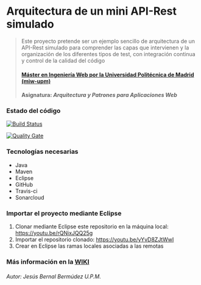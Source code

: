 # Arquitectura de un mini API-Rest simulado
> Este proyecto pretende ser un ejemplo sencillo de arquitectura de un API-Rest simulado para comprender las capas que intervienen y la organización de los diferentes tipos de test, con integración continua y control de la calidad del código
> #### [Máster en Ingeniería Web por la Universidad Politécnica de Madrid (miw-upm)](http://miw.etsisi.upm.es)
> #### Asignatura: *Arquitectura y Patrones para Aplicaciones Web*

### Estado del código

[![Build Status](https://travis-ci.org/miw-upm/APAW-api-themes.svg?branch=develop)](https://travis-ci.org/miw-upm/APAW-api-themes)

[![Quality Gate](https://sonarcloud.io/api/badges/gate?key=es.upm.miw:APAW-api-themes)](https://sonarcloud.io/dashboard/index/es.upm.miw:APAW-api-themes)

### Tecnologías necesarias
* Java
* Maven
* Eclipse
* GitHub
* Travis-ci
* Sonarcloud

### Importar el proyecto mediante Eclipse
1. Clonar mediante Eclipse este repositorio en la máquina local: https://youtu.be/rQNixJQQ25g
1. Importar el repositorio clonado: https://youtu.be/yYvD8ZJtWwI
1. Crear en Eclipse las ramas locales asociadas a las remotas

### Más información en la [WIKI](../../wiki)

###### Autor: Jesús Bernal Bermúdez U.P.M.
